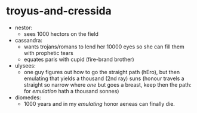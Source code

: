 # troyus-and-cressida

- nestor:
  - sees 1000 hectors on the field
- cassandra:
  - wants trojans/romans to lend her 10000 eyes so she can fill them with prophetic tears
  - equates paris with cupid (fire-brand brother)
- ulysees:
  - one guy figures out how to go the straight path (hEro), but then emulating that yields a thousand (2nd ray) suns (honour travels a straight so narrow where *one* but goes a breast, keep then the path: for *emulation* hath a thousand sonnes)
- diomedes:
  - 1000 years and in my *emulating* honor aeneas can finally die.
